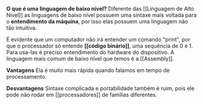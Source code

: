 **O que é uma linguagem de baixo nível?**
Diferente das [[Linguagem de Alto Nível]] as linguagens de baixo nível possuem uma sintaxe mais voltada para o **entendimento da máquina**, por isso elas possuem uma linguagem não tão intuitiva.

É evidente que um computador não irá entender um comando "print", por que o processador só entende **[[código binário]]**, uma sequência de 0 e 1. 
Para usa-las é preciso entendimento do hardware do dispositivo. A linguagem mais comum de baixo nível que temos é a [[Assembly]].

**Vantagens**
Ela é muito mais rápida quando falamos em tempo de processamento. 

**Desvantagens**
Sintaxe complicada e portabilidade também é ruim, pois ele pode não rodar em [[processadores]] de famílias diferentes.